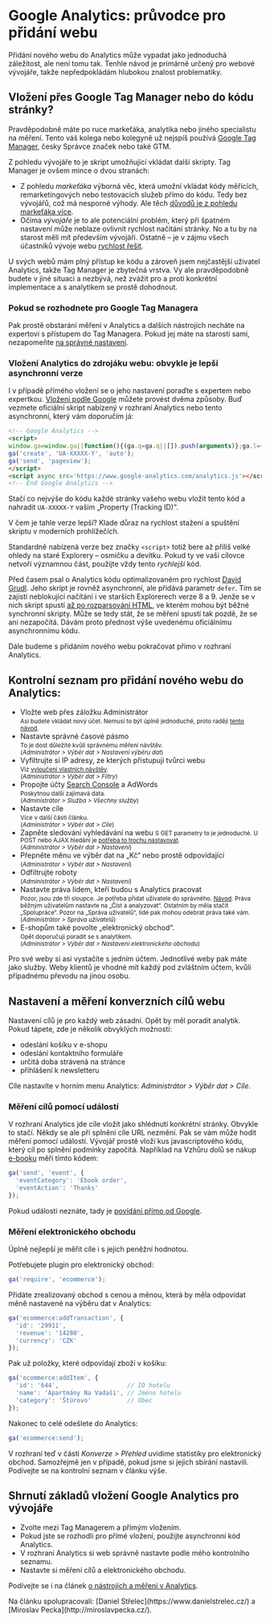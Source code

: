 # Google Analytics: průvodce pro přidání webu

Přidání nového webu do Analytics může vypadat jako jednoduchá záležitost, ale není tomu tak. Tenhle návod je primárně určený pro webové vývojáře, takže nepředpokládám hlubokou znalost problematiky.

## Vložení přes Google Tag Manager nebo do kódu stránky?

Pravděpodobně máte po ruce markeťáka, analytika nebo jiného specialistu na měření. Tento váš kolega nebo kolegyně už nejspíš používá [Google Tag Manager](https://www.google.com/analytics/tag-manager/), česky Správce značek nebo také GTM. 

Z pohledu vývojáře to je skript umožňující vkládat další skripty. Tag Manager je ovšem mince o dvou stranách: 

* Z pohledu *markeťáka* výborná věc, která umožní vkládat kódy měřících, remarketingových nebo testovacích služeb přímo do kódu. Tedy bez vývojářů, což má nesporné výhody. Ale těch [důvodů je z pohledu markeťáka více](http://miroslavpecka.cz/blog/5-duvodu-pro-google-tag-manager/).
* Očima *vývojáře* je to ale potenciální problém, který při špatném nastavení může neblaze ovlivnit rychlost načítání stránky. No a tu by na starost měli mít především vývojáři. Ostatně – je v zájmu všech účastníků vývoje webu [rychlost řešit](http://www.vzhurudolu.cz/prirucka/rychlost-nacitani-proc). 

U svých webů mám plný přístup ke kódu a zároveň jsem nejčastější uživatel Analytics, takže Tag Manager je zbytečná vrstva. Vy ale pravděpodobně budete v jiné situaci a nezbývá, než zvážit pro a proti konkrétní implementace a s analytikem se prostě dohodnout.

### Pokud se rozhodnete pro Google Tag Managera

Pak prostě obstarání měření v Analytics a dalších nástrojích necháte na expertovi s přístupem do Tag Managera. Pokud jej máte na starosti sami, nezapomeňte [na správné nastavení](https://www.danielnytra.cz/nastaveni-google-tag-manager/).

### Vložení Analytics do zdrojáku webu: obvykle je lepší asynchronní verze

I v případě přímého vložení se o jeho nastavení poraďte s expertem nebo expertkou. [Vložení podle Google](https://developers.google.com/analytics/devguides/collection/analyticsjs/) můžete provést dvěma způsoby. Buď vezmete oficiální skript nabízený v rozhraní Analytics nebo tento asynchronní, který vám doporučím já:

```html
<!-- Google Analytics -->
<script>
window.ga=window.ga||function(){(ga.q=ga.q||[]).push(arguments)};ga.l=+new Date;
ga('create', 'UA-XXXXX-Y', 'auto');
ga('send', 'pageview');
</script>
<script async src='https://www.google-analytics.com/analytics.js'></script>
<!-- End Google Analytics -->
```

Stačí co nejvýše do kódu každé stránky vašeho webu vložit tento kód a nahradit `UA-XXXXX-Y` vašim „Property (Tracking ID)“.

V čem je tahle verze lepší? Klade důraz na rychlost stažení a spuštění skriptu v moderních prohlížečích. 

Standardně nabízená verze bez značky `<script>` totiž bere až příliš velké ohledy na staré Explorery – osmičku a devítku. Pokud ty ve vaší cílovce netvoří významnou část, použijte vždy tento *rychlejší* kód.

Před časem psal o Analytics kódu optimalizovaném pro rychlost [David Grudl](https://phpfashion.com/rychlejsi-stranky-s-google-universal-analytics). Jeho skript je rovněž asynchronní, ale přidává parametr `defer`. Tím se zajistí neblokující načítání i ve starších Explorerech verze 8 a 9. Jenže se v nich skript spustí [až po rozparsování HTML](http://jecas.cz/async-defer#defer-async), ve kterém mohou být běžné synchronní skripty. Může se tedy stát, že se měření spustí tak pozdě, že se ani nezapočítá. Dávám proto přednost výše uvedenému oficiálnímu asynchronnímu kódu.

Dále budeme s přidáním nového webu pokračovat přímo v rozhraní Analytics. 

## Kontrolní seznam pro přidání nového webu do Analytics: 

* Vložte web přes záložku Administrátor  
<small>Asi budete vkládat nový účet. Nemusí to být úplně jednoduché, proto raději [tento návod](http://jecas.cz/pridat-google-analytics).</small> 
* Nastavte správné časové pásmo   
<small> To je dost důležité kvůli správnému měření návštěv.  
(*Administrátor > Výběr dat > Nastavení výběru dat*)</small> 
* Vyfiltrujte si IP adresy, ze kterých přistupují tvůrci webu  
<small>Viz [vyloučení vlastních návštěv](http://jecas.cz/vylouceni-svych-navstev).  
(*Administrátor > Výběr dat > Filtry*)</small> 
* Propojte účty [Search Console](google-search-console.md) a AdWords  
<small>Poskytnou další zajímavá data.  
(*Administrátor >  Služba > Všechny služby*)</small> 
* Nastavte cíle  
<small> Více v další části článku.  
(*Administrátor > Výběr dat > Cíle*)</small> 
* Zapněte sledování vyhledávání na webu
<small> S GET parametry to je jednoduché. U POST nebo AJAX hledání je [potřeba to trochu nastavovat](http://jecas.cz/ga-mereni#vyhledavani).  
(*Administrátor > Výběr dat > Nastavení*)</small> 
* Přepněte měnu ve výběr dat na „Kč“ nebo prostě odpovídající  
<small>(*Administrátor > Výběr dat > Nastavení*)</small> 
* Odfiltrujte roboty  
<small>(*Administrátor > Výběr dat > Nastavení*)</small> 
* Nastavte práva lidem, kteří budou s Analytics pracovat  
<small>Pozor, jsou zde tři sloupce. Je potřeba přidat uživatele do správného. [Návod](http://jecas.cz/ga-pridat-uzivatele). Práva běžným uživatelům nastavte na „Číst a analyzovat“. Ostatním by měla stačit „Spolupráce“. Pozor na „Správa uživatelů“, lidé pak mohou odebrat práva také vám.  
(*Administrátor > Správa uživatelů*)</small> 
* E-shopům také povolte „elektronický obchod“.  
<small> Opět doporučuji poradit se s analytikem.  
(*Administrátor > Výběr dat > Nastavení elektronického obchodu*)</small> 

Pro své weby si asi vystačíte s jedním účtem. Jednotlivé weby pak máte jako služby. Weby klientů  je vhodné mít každý pod zvláštním účtem, kvůli případnému převodu na jinou osobu.

## Nastavení a měření konverzních cílů webu

Nastavení cílů je pro každý web zásadní. Opět by měl poradit analytik. Pokud tápete, zde je několik obvyklých možností:

* odeslání košíku v e-shopu
* odeslání kontaktního formuláře
* určitá doba strávená na stránce
* přihlášení k newsletteru

Cíle nastavíte v horním menu Analytics: *Administrátor > Výběr dat > Cíle*.

### Měření cílů pomocí událostí

V rozhraní Analytics jde cíle vložit jako shlédnutí konkrétní stránky. Obvykle to stačí. Někdy se ale při splnění cíle URL nezmění. Pak se vám může hodit měření pomocí událostí. Vývojář prostě vloží kus javascriptového kódu, který cíl po splnění podmínky započítá. Například na Vzhůru dolů se nákup [e-booku](http://www.vzhurudolu.cz/ebook) měří tímto kódem:

```javascript
ga('send', 'event', {
  'eventCategory': 'Ebook order',
  'eventAction': 'Thanks'
});
```

Pokud události neznáte, tady je [povídání přímo od Google](https://support.google.com/analytics/answer/1033068?hl=cs).

### Měření elektronického obchodu

Úplně nejlepší je měřit cíle i s jejich peněžní hodnotou. 

Potřebujete plugin pro elektronický obchod:

```javascript
ga('require', 'ecommerce');
```

Přidáte zrealizovaný obchod s cenou a měnou, která by měla odpovídat měně nastavené na výběru dat v Analytics:

```javascript
ga('ecommerce:addTransaction', {
  'id': '29911',     
  'revenue': '14280',
  'currency': 'CZK'  
});
```

Pak už položky, které odpovídají zboží v košíku:

```javascript
ga('ecommerce:addItem', {
  'id': '644',                   // ID hotelu
  'name': 'Apartmány Na Vadaši', // Jméno hotelu
  'category': 'Štúrovo'          // Obec
});
```

Nakonec to celé odešlete do Analytics:

```javascript
ga('ecommerce:send');
```

V rozhraní teď v části *Konverze > Přehled* uvidíme statistiky pro elektronický obchod. Samozřejmě jen v případě, pokud jsme si jejich sbírání nastavili. Podívejte se na kontrolní seznam v článku výše.

## Shrnutí základů vložení Google Analytics pro vývojáře

* Zvolte mezi Tag Managerem a přímým vložením.
* Pokud jste se rozhodli pro přímé vložení, použijte asynchronní kód Analytics.
* V rozhraní Analytics si web správně nastavte podle mého kontrolního seznamu.
* Nastavte si měření cílů a elektronického obchodu.

Podívejte se i na článek [o nástrojích a měření v Analytics](google-analytics-vyvojari.md).

<div class="web-only text-center text-small" markdown="1">
Na článku spolupracovali: [Daniel Střelec](https://www.danielstrelec.cz/) a [Miroslav Pecka](http://miroslavpecka.cz/).</div>
